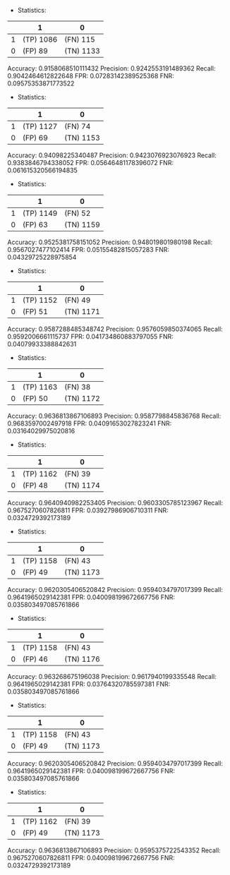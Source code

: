 * Statistics: 

|          |    1     |    0     |
|----------|----------|----------|
|    1     |(TP) 1086 | (FN) 115 |
|    0     | (FP) 89  |(TN) 1133 |
Accuracy: 0.9158068510111432
Precision: 0.9242553191489362
Recall: 0.9042464612822648
FPR: 0.07283142389525368
FNR: 0.09575353871773522
* Statistics: 

|          |    1     |    0     |
|----------|----------|----------|
|    1     |(TP) 1127 | (FN) 74  |
|    0     | (FP) 69  |(TN) 1153 |
Accuracy: 0.94098225340487
Precision: 0.9423076923076923
Recall: 0.9383846794338052
FPR: 0.05646481178396072
FNR: 0.061615320566194835
* Statistics: 

|          |    1     |    0     |
|----------|----------|----------|
|    1     |(TP) 1149 | (FN) 52  |
|    0     | (FP) 63  |(TN) 1159 |
Accuracy: 0.9525381758151052
Precision: 0.948019801980198
Recall: 0.9567027477102414
FPR: 0.05155482815057283
FNR: 0.04329725228975854
* Statistics: 

|          |    1     |    0     |
|----------|----------|----------|
|    1     |(TP) 1152 | (FN) 49  |
|    0     | (FP) 51  |(TN) 1171 |
Accuracy: 0.9587288485348742
Precision: 0.9576059850374065
Recall: 0.9592006661115737
FPR: 0.041734860883797055
FNR: 0.04079933388842631
* Statistics: 

|          |    1     |    0     |
|----------|----------|----------|
|    1     |(TP) 1163 | (FN) 38  |
|    0     | (FP) 50  |(TN) 1172 |
Accuracy: 0.9636813867106893
Precision: 0.9587798845836768
Recall: 0.9683597002497918
FPR: 0.04091653027823241
FNR: 0.03164029975020816
* Statistics: 

|          |    1     |    0     |
|----------|----------|----------|
|    1     |(TP) 1162 | (FN) 39  |
|    0     | (FP) 48  |(TN) 1174 |
Accuracy: 0.9640940982253405
Precision: 0.9603305785123967
Recall: 0.9675270607826811
FPR: 0.03927986906710311
FNR: 0.0324729392173189
* Statistics: 

|          |    1     |    0     |
|----------|----------|----------|
|    1     |(TP) 1158 | (FN) 43  |
|    0     | (FP) 49  |(TN) 1173 |
Accuracy: 0.9620305406520842
Precision: 0.9594034797017399
Recall: 0.9641965029142381
FPR: 0.040098199672667756
FNR: 0.035803497085761866
* Statistics: 

|          |    1     |    0     |
|----------|----------|----------|
|    1     |(TP) 1158 | (FN) 43  |
|    0     | (FP) 46  |(TN) 1176 |
Accuracy: 0.963268675196038
Precision: 0.9617940199335548
Recall: 0.9641965029142381
FPR: 0.03764320785597381
FNR: 0.035803497085761866
* Statistics: 

|          |    1     |    0     |
|----------|----------|----------|
|    1     |(TP) 1158 | (FN) 43  |
|    0     | (FP) 49  |(TN) 1173 |
Accuracy: 0.9620305406520842
Precision: 0.9594034797017399
Recall: 0.9641965029142381
FPR: 0.040098199672667756
FNR: 0.035803497085761866
* Statistics: 

|          |    1     |    0     |
|----------|----------|----------|
|    1     |(TP) 1162 | (FN) 39  |
|    0     | (FP) 49  |(TN) 1173 |
Accuracy: 0.9636813867106893
Precision: 0.9595375722543352
Recall: 0.9675270607826811
FPR: 0.040098199672667756
FNR: 0.0324729392173189